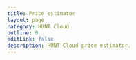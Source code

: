 ```yaml
---
title: Price estimator
layout: page
category: HUNT Cloud
outline: 0
editLink: false
description: HUNT Cloud price estimator.
---
```


<!-- # Price calculator -->

<PriceEstimator />

<!-- <iframe class="customiframe" src="https://huntcloud.pages.hdc.ntnu.no/calculator/" title="Price calculator" frameBorder="0"></iframe> -->
